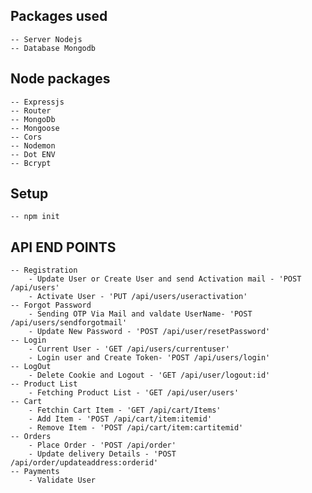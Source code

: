 ## Packages used

    -- Server Nodejs
    -- Database Mongodb

## Node packages

    -- Expressjs
    -- Router
    -- MongoDb
    -- Mongoose
    -- Cors
    -- Nodemon
    -- Dot ENV
    -- Bcrypt

## Setup
    -- npm init

## API END POINTS

    -- Registration
        - Update User or Create User and send Activation mail - 'POST /api/users'
        - Activate User - 'PUT /api/users/useractivation'
    -- Forgot Password
        - Sending OTP Via Mail and valdate UserName- 'POST /api/users/sendforgotmail'
        - Update New Password - 'POST /api/user/resetPassword'
    -- Login
        - Current User - 'GET /api/users/currentuser'
        - Login user and Create Token- 'POST /api/users/login'
    -- LogOut
        - Delete Cookie and Logout - 'GET /api/user/logout:id'
    -- Product List
        - Fetching Product List - 'GET /api/user/users'
    -- Cart
        - Fetchin Cart Item - 'GET /api/cart/Items'
        - Add Item - 'POST /api/cart/item:itemid'
        - Remove Item - 'POST /api/cart/item:cartitemid'
    -- Orders
        - Place Order - 'POST /api/order'
        - Update delivery Details - 'POST /api/order/updateaddress:orderid'
    -- Payments
        - Validate User
    
